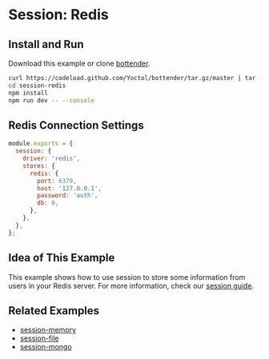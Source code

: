 # Session: Redis

## Install and Run

Download this example or clone [bottender](https://github.com/Yoctol/bottender).

```sh
curl https://codeload.github.com/Yoctol/bottender/tar.gz/master | tar -xz --strip=2 bottender-master/examples/session-redis
cd session-redis
npm install
npm run dev -- --console
```

## Redis Connection Settings

```js
module.exports = {
  session: {
    driver: 'redis',
    stores: {
      redis: {
        port: 6379,
        host: '127.0.0.1',
        password: 'auth',
        db: 0,
      },
    },
  },
};
```

## Idea of This Example

This example shows how to use session to store some information from users in your Redis server. For more information, check our [session guide](https://bottender.js.org/docs/the-basics-session).

## Related Examples

- [session-memory](../session-memory)
- [session-file](../session-file)
- [session-mongo](../session-mongo)
